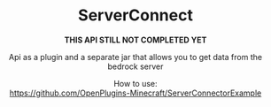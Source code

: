 <div align="center">

# ServerConnect

__THIS API STILL NOT COMPLETED YET__

Api as a plugin and a separate jar that allows you to get data from the bedrock server </br> 

How to use: <br/>
https://github.com/OpenPlugins-Minecraft/ServerConnectorExample